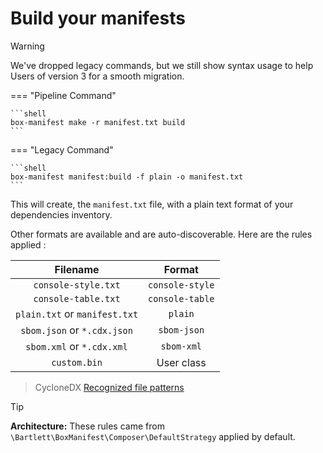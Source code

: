 <!-- markdownlint-disable MD013 MD028 -->
# Build your manifests

> [!WARNING]
>
> We've dropped legacy commands, but we still show syntax usage to help Users of version 3 for a smooth migration.

=== "Pipeline Command"

    ```shell
    box-manifest make -r manifest.txt build
    ```

=== "Legacy Command"

    ```shell
    box-manifest manifest:build -f plain -o manifest.txt
    ```

This will create, the `manifest.txt` file, with a plain text format of your dependencies inventory.

Other formats are available and are auto-discoverable. Here are the rules applied :

|           Filename            |     Format      |
|:-----------------------------:|:---------------:|
|      `console-style.txt`      | `console-style` |
|      `console-table.txt`      | `console-table` |
| `plain.txt` or `manifest.txt` |     `plain`     |
|  `sbom.json` or `*.cdx.json`  |   `sbom-json`   |
|   `sbom.xml` or `*.cdx.xml`   |   `sbom-xml`    |
|         `custom.bin`          |   User class    |

> CycloneDX [Recognized file patterns][cdx-recognized-file-patterns]

> [!TIP]
>
> **Architecture:** These rules came from `\Bartlett\BoxManifest\Composer\DefaultStrategy` applied by default.

[cdx-recognized-file-patterns]: https://cyclonedx.org/specification/overview/#recognized-file-patterns
